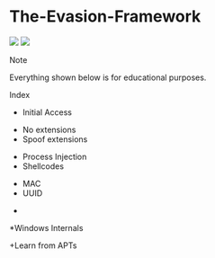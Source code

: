 # The-Evasion-Framework
<p><img src="https://img.shields.io/badge/Malware-8A2BE2">

<img src="https://imgur.com/ZzSn725">

> [!NOTE]
> Everything shown below is for educational purposes.

Index

* Initial Access
- No extensions
- Spoof extensions

* Process Injection
* Shellcodes
- MAC
- UUID
* 
*Windows Internals

+Learn from APTs
